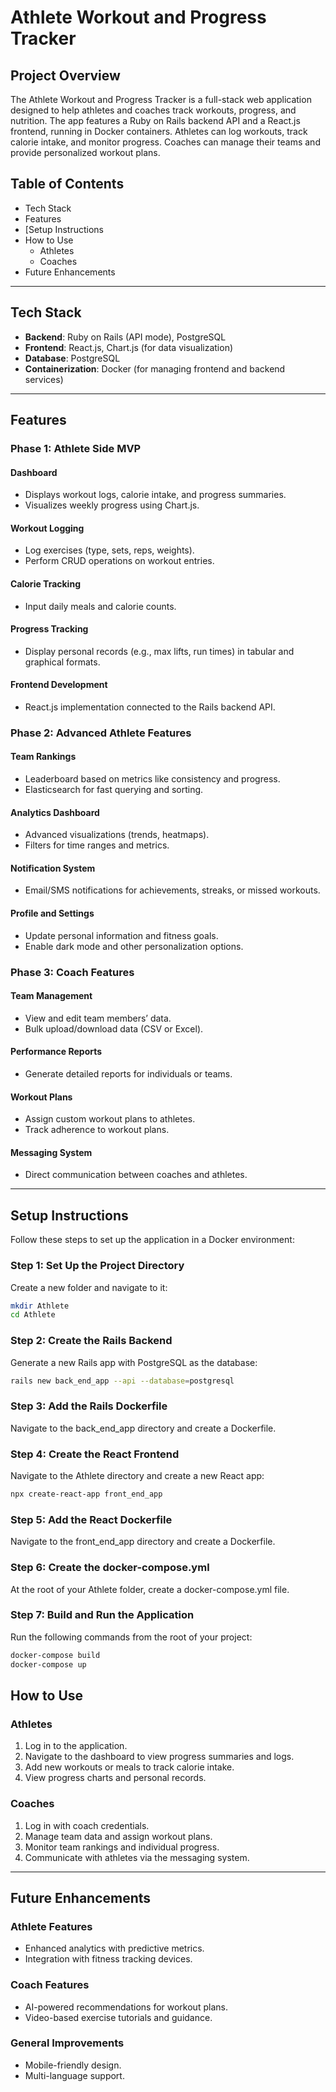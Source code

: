 # Athlete Workout and Progress Tracker

## Project Overview

The Athlete Workout and Progress Tracker is a full-stack web application designed to help athletes and coaches track workouts, progress, and nutrition. The app features a Ruby on Rails backend API and a React.js frontend, running in Docker containers. Athletes can log workouts, track calorie intake, and monitor progress. Coaches can manage their teams and provide personalized workout plans.

## Table of Contents

- Tech Stack
- Features
- [Setup Instructions
- How to Use
  - Athletes
  - Coaches
- Future Enhancements

---

## Tech Stack

- **Backend**: Ruby on Rails (API mode), PostgreSQL
- **Frontend**: React.js, Chart.js (for data visualization)
- **Database**: PostgreSQL
- **Containerization**: Docker (for managing frontend and backend services)

---

## Features

### Phase 1: Athlete Side MVP

#### Dashboard
- Displays workout logs, calorie intake, and progress summaries.
- Visualizes weekly progress using Chart.js.

#### Workout Logging
- Log exercises (type, sets, reps, weights).
- Perform CRUD operations on workout entries.

#### Calorie Tracking
- Input daily meals and calorie counts.

#### Progress Tracking
- Display personal records (e.g., max lifts, run times) in tabular and graphical formats.

#### Frontend Development
- React.js implementation connected to the Rails backend API.

### Phase 2: Advanced Athlete Features

#### Team Rankings
- Leaderboard based on metrics like consistency and progress.
- Elasticsearch for fast querying and sorting.

#### Analytics Dashboard
- Advanced visualizations (trends, heatmaps).
- Filters for time ranges and metrics.

#### Notification System
- Email/SMS notifications for achievements, streaks, or missed workouts.

#### Profile and Settings
- Update personal information and fitness goals.
- Enable dark mode and other personalization options.

### Phase 3: Coach Features

#### Team Management
- View and edit team members’ data.
- Bulk upload/download data (CSV or Excel).

#### Performance Reports
- Generate detailed reports for individuals or teams.

#### Workout Plans
- Assign custom workout plans to athletes.
- Track adherence to workout plans.

#### Messaging System
- Direct communication between coaches and athletes.

---

## Setup Instructions

Follow these steps to set up the application in a Docker environment:

### Step 1: Set Up the Project Directory
Create a new folder and navigate to it:
```bash
mkdir Athlete
cd Athlete
```

### Step 2: Create the Rails Backend
Generate a new Rails app with PostgreSQL as the database:
```bash
rails new back_end_app --api --database=postgresql
```

### Step 3: Add the Rails Dockerfile
Navigate to the back_end_app directory and create a Dockerfile.

### Step 4: Create the React Frontend
Navigate to the Athlete directory and create a new React app:
```bash
npx create-react-app front_end_app
```

### Step 5: Add the React Dockerfile
Navigate to the front_end_app directory and create a Dockerfile.

### Step 6: Create the docker-compose.yml
At the root of your Athlete folder, create a docker-compose.yml file.

### Step 7: Build and Run the Application
Run the following commands from the root of your project:
```bash
docker-compose build
docker-compose up
```

## How to Use

### Athletes
1. Log in to the application.
2. Navigate to the dashboard to view progress summaries and logs.
3. Add new workouts or meals to track calorie intake.
4. View progress charts and personal records.

### Coaches
1. Log in with coach credentials.
2. Manage team data and assign workout plans.
3. Monitor team rankings and individual progress.
4. Communicate with athletes via the messaging system.

---

## Future Enhancements

### Athlete Features
- Enhanced analytics with predictive metrics.
- Integration with fitness tracking devices.

### Coach Features
- AI-powered recommendations for workout plans.
- Video-based exercise tutorials and guidance.

### General Improvements
- Mobile-friendly design.
- Multi-language support.

